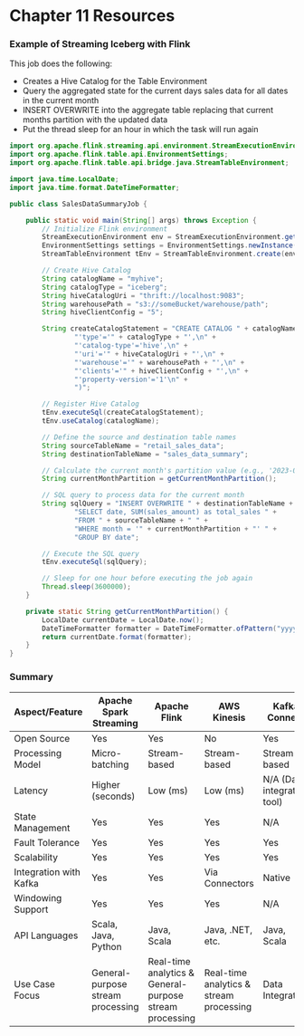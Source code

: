 # Chapter 11 Resources

### Example of Streaming Iceberg with Flink

This job does the following:
- Creates a Hive Catalog for the Table Environment
- Query the aggregated state for the current days sales data for all dates in the current month
- INSERT OVERWRITE into the aggregate table replacing that current months partition with the updated data
- Put the thread sleep for an hour in which the task will run again


```java
import org.apache.flink.streaming.api.environment.StreamExecutionEnvironment;
import org.apache.flink.table.api.EnvironmentSettings;
import org.apache.flink.table.api.bridge.java.StreamTableEnvironment;

import java.time.LocalDate;
import java.time.format.DateTimeFormatter;

public class SalesDataSummaryJob {

    public static void main(String[] args) throws Exception {
        // Initialize Flink environment
        StreamExecutionEnvironment env = StreamExecutionEnvironment.getExecutionEnvironment();
        EnvironmentSettings settings = EnvironmentSettings.newInstance().useBlinkPlanner().inStreamingMode().build();
        StreamTableEnvironment tEnv = StreamTableEnvironment.create(env, settings);

        // Create Hive Catalog
        String catalogName = "myhive";
        String catalogType = "iceberg";
        String hiveCatalogUri = "thrift://localhost:9083";
        String warehousePath = "s3://someBucket/warehouse/path";
        String hiveClientConfig = "5";

        String createCatalogStatement = "CREATE CATALOG " + catalogName + " WITH (\n" +
                "'type'='" + catalogType + "',\n" +
                "'catalog-type'='hive',\n" +
                "'uri'='" + hiveCatalogUri + "',\n" +
                "'warehouse'='" + warehousePath + "',\n" +
                "'clients'='" + hiveClientConfig + "',\n" +
                "'property-version'='1'\n" +
                ")";

        // Register Hive Catalog
        tEnv.executeSql(createCatalogStatement);
        tEnv.useCatalog(catalogName);

        // Define the source and destination table names
        String sourceTableName = "retail_sales_data";
        String destinationTableName = "sales_data_summary";

        // Calculate the current month's partition value (e.g., '2023-08' for August 2023)
        String currentMonthPartition = getCurrentMonthPartition();

        // SQL query to process data for the current month
        String sqlQuery = "INSERT OVERWRITE " + destinationTableName + " PARTITION (month = '" + currentMonthPartition + "') " +
                "SELECT date, SUM(sales_amount) as total_sales " +
                "FROM " + sourceTableName + " " +
                "WHERE month = '" + currentMonthPartition + "' " +
                "GROUP BY date";

        // Execute the SQL query
        tEnv.executeSql(sqlQuery);

        // Sleep for one hour before executing the job again
        Thread.sleep(3600000);
    }

    private static String getCurrentMonthPartition() {
        LocalDate currentDate = LocalDate.now();
        DateTimeFormatter formatter = DateTimeFormatter.ofPattern("yyyy-MM");
        return currentDate.format(formatter);
    }
}
```

### Summary

| Aspect/Feature             | Apache Spark Streaming  | Apache Flink                          | AWS Kinesis                 | Kafka Connect                |
|----------------------------|-------------------------|---------------------------------------|-----------------------------|-----------------------------|
| Open Source                | Yes                     | Yes                                   | No                          | Yes                         |
| Processing Model           | Micro-batching          | Stream-based                          | Stream-based                | Stream-based                |
| Latency                    | Higher (seconds)        | Low (ms)                              | Low (ms)                    | N/A (Data integration tool) |
| State Management           | Yes                     | Yes                                   | Yes                         | N/A                         |
| Fault Tolerance            | Yes                     | Yes                                   | Yes                         | Yes                         |
| Scalability                | Yes                     | Yes                                   | Yes                         | Yes                         |
| Integration with Kafka     | Yes                     | Yes                                   | Via Connectors              | Native                      |
| Windowing Support          | Yes                     | Yes                                   | Yes                         | N/A                         |
| API Languages              | Scala, Java, Python     | Java, Scala                           | Java, .NET, etc.            | Java, Scala                 |
| Use Case Focus             | General-purpose stream processing | Real-time analytics & General-purpose stream processing | Real-time analytics & stream processing | Data Integration |
